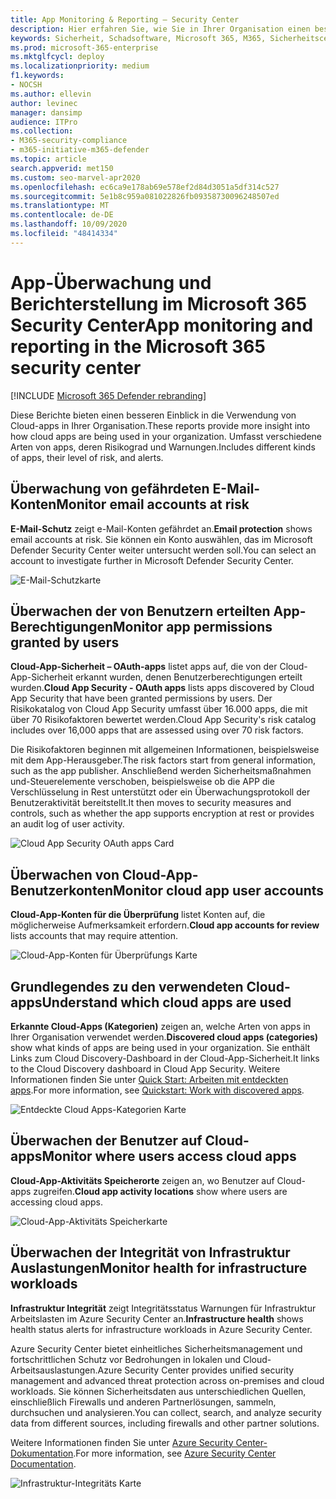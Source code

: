 ```yaml
---
title: App Monitoring & Reporting – Security Center
description: Hier erfahren Sie, wie Sie in Ihrer Organisation einen besseren Einblick in die Cloud-App-Nutzung erhalten. Umfasst verschiedene Arten von apps, deren Risikograd und Warnungen.
keywords: Sicherheit, Schadsoftware, Microsoft 365, M365, Sicherheitscenter, Monitor, Bericht, Apps
ms.prod: microsoft-365-enterprise
ms.mktglfcycl: deploy
ms.localizationpriority: medium
f1.keywords:
- NOCSH
ms.author: ellevin
author: levinec
manager: dansimp
audience: ITPro
ms.collection:
- M365-security-compliance
- m365-initiative-m365-defender
ms.topic: article
search.appverid: met150
ms.custom: seo-marvel-apr2020
ms.openlocfilehash: ec6ca9e178ab69e578ef2d84d3051a5df314c527
ms.sourcegitcommit: 5e1b8c959a081022826fb09358730096248507ed
ms.translationtype: MT
ms.contentlocale: de-DE
ms.lasthandoff: 10/09/2020
ms.locfileid: "48414334"
---
```

# <a name="app-monitoring-and-reporting-in-the-microsoft-365-security-center"></a><span data-ttu-id="dd041-105">App-Überwachung und Berichterstellung im Microsoft 365 Security Center</span><span class="sxs-lookup"><span data-stu-id="dd041-105">App monitoring and reporting in the Microsoft 365 security center</span></span>

[!INCLUDE [Microsoft 365 Defender rebranding](../includes/microsoft-defender.md)]


<span data-ttu-id="dd041-106">Diese Berichte bieten einen besseren Einblick in die Verwendung von Cloud-apps in Ihrer Organisation.</span><span class="sxs-lookup"><span data-stu-id="dd041-106">These reports provide more insight into how cloud apps are being used in your organization.</span></span> <span data-ttu-id="dd041-107">Umfasst verschiedene Arten von apps, deren Risikograd und Warnungen.</span><span class="sxs-lookup"><span data-stu-id="dd041-107">Includes different kinds of apps, their level of risk, and alerts.</span></span>

## <a name="monitor-email-accounts-at-risk"></a><span data-ttu-id="dd041-108">Überwachung von gefährdeten E-Mail-Konten</span><span class="sxs-lookup"><span data-stu-id="dd041-108">Monitor email accounts at risk</span></span>

<span data-ttu-id="dd041-109">**E-Mail-Schutz** zeigt e-Mail-Konten gefährdet an.</span><span class="sxs-lookup"><span data-stu-id="dd041-109">**Email protection** shows email accounts at risk.</span></span> <span data-ttu-id="dd041-110">Sie können ein Konto auswählen, das im Microsoft Defender Security Center weiter untersucht werden soll.</span><span class="sxs-lookup"><span data-stu-id="dd041-110">You can select an account to investigate further in Microsoft Defender Security Center.</span></span>

![E-Mail-Schutzkarte](../../media/email-protection.png)

## <a name="monitor-app-permissions-granted-by-users"></a><span data-ttu-id="dd041-112">Überwachen der von Benutzern erteilten App-Berechtigungen</span><span class="sxs-lookup"><span data-stu-id="dd041-112">Monitor app permissions granted by users</span></span>

<span data-ttu-id="dd041-113">**Cloud-App-Sicherheit – OAuth-apps** listet apps auf, die von der Cloud-App-Sicherheit erkannt wurden, denen Benutzerberechtigungen erteilt wurden.</span><span class="sxs-lookup"><span data-stu-id="dd041-113">**Cloud App Security - OAuth apps** lists apps discovered by Cloud App Security that have been granted permissions by users.</span></span> <span data-ttu-id="dd041-114">Der Risikokatalog von Cloud App Security umfasst über 16.000 apps, die mit über 70 Risikofaktoren bewertet werden.</span><span class="sxs-lookup"><span data-stu-id="dd041-114">Cloud App Security's risk catalog includes over 16,000 apps that are assessed using over 70 risk factors.</span></span>

<span data-ttu-id="dd041-115">Die Risikofaktoren beginnen mit allgemeinen Informationen, beispielsweise mit dem App-Herausgeber.</span><span class="sxs-lookup"><span data-stu-id="dd041-115">The risk factors start from general information, such as the app publisher.</span></span> <span data-ttu-id="dd041-116">Anschließend werden Sicherheitsmaßnahmen und-Steuerelemente verschoben, beispielsweise ob die APP die Verschlüsselung in Rest unterstützt oder ein Überwachungsprotokoll der Benutzeraktivität bereitstellt.</span><span class="sxs-lookup"><span data-stu-id="dd041-116">It then moves to security measures and controls, such as whether the app supports encryption at rest or provides an audit log of user activity.</span></span>

![Cloud App Security OAuth apps Card](../../media/cloud-app-security-oauth-apps.png)

## <a name="monitor-cloud-app-user-accounts"></a><span data-ttu-id="dd041-118">Überwachen von Cloud-App-Benutzerkonten</span><span class="sxs-lookup"><span data-stu-id="dd041-118">Monitor cloud app user accounts</span></span>

<span data-ttu-id="dd041-119">**Cloud-App-Konten für die Überprüfung** listet Konten auf, die möglicherweise Aufmerksamkeit erfordern.</span><span class="sxs-lookup"><span data-stu-id="dd041-119">**Cloud app accounts for review** lists accounts that may require attention.</span></span>

![Cloud-App-Konten für Überprüfungs Karte](../../media/cloud-app-accounts-for-review.png)

## <a name="understand-which-cloud-apps-are-used"></a><span data-ttu-id="dd041-121">Grundlegendes zu den verwendeten Cloud-apps</span><span class="sxs-lookup"><span data-stu-id="dd041-121">Understand which cloud apps are used</span></span>

<span data-ttu-id="dd041-122">**Erkannte Cloud-Apps (Kategorien)** zeigen an, welche Arten von apps in Ihrer Organisation verwendet werden.</span><span class="sxs-lookup"><span data-stu-id="dd041-122">**Discovered cloud apps (categories)** show what kinds of apps are being used in your organization.</span></span> <span data-ttu-id="dd041-123">Sie enthält Links zum Cloud Discovery-Dashboard in der Cloud-App-Sicherheit.</span><span class="sxs-lookup"><span data-stu-id="dd041-123">It links to the Cloud Discovery dashboard in Cloud App Security.</span></span> <span data-ttu-id="dd041-124">Weitere Informationen finden Sie unter [Quick Start: Arbeiten mit entdeckten apps](https://docs.microsoft.com/cloud-app-security/discovered-apps).</span><span class="sxs-lookup"><span data-stu-id="dd041-124">For more information, see [Quickstart: Work with discovered apps](https://docs.microsoft.com/cloud-app-security/discovered-apps).</span></span>  

![Entdeckte Cloud Apps-Kategorien Karte](../../media/discovered-cloud-apps-categories.png)

## <a name="monitor-where-users-access-cloud-apps"></a><span data-ttu-id="dd041-126">Überwachen der Benutzer auf Cloud-apps</span><span class="sxs-lookup"><span data-stu-id="dd041-126">Monitor where users access cloud apps</span></span>

<span data-ttu-id="dd041-127">**Cloud-App-Aktivitäts Speicherorte** zeigen an, wo Benutzer auf Cloud-apps zugreifen.</span><span class="sxs-lookup"><span data-stu-id="dd041-127">**Cloud app activity locations** show where users are accessing cloud apps.</span></span>

![Cloud-App-Aktivitäts Speicherkarte](../../media/cloud-app-activity-locations.png)

## <a name="monitor-health-for-infrastructure-workloads"></a><span data-ttu-id="dd041-129">Überwachen der Integrität von Infrastruktur Auslastungen</span><span class="sxs-lookup"><span data-stu-id="dd041-129">Monitor health for infrastructure workloads</span></span>

<span data-ttu-id="dd041-130">**Infrastruktur Integrität** zeigt Integritätsstatus Warnungen für Infrastruktur Arbeitslasten im Azure Security Center an.</span><span class="sxs-lookup"><span data-stu-id="dd041-130">**Infrastructure health** shows health status alerts for infrastructure workloads in Azure Security Center.</span></span>

<span data-ttu-id="dd041-131">Azure Security Center bietet einheitliches Sicherheitsmanagement und fortschrittlichen Schutz vor Bedrohungen in lokalen und Cloud-Arbeitsauslastungen.</span><span class="sxs-lookup"><span data-stu-id="dd041-131">Azure Security Center provides unified security management and advanced threat protection across on-premises and cloud workloads.</span></span> <span data-ttu-id="dd041-132">Sie können Sicherheitsdaten aus unterschiedlichen Quellen, einschließlich Firewalls und anderen Partnerlösungen, sammeln, durchsuchen und analysieren.</span><span class="sxs-lookup"><span data-stu-id="dd041-132">You can collect, search, and analyze security data from different sources, including firewalls and other partner solutions.</span></span>

<span data-ttu-id="dd041-133">Weitere Informationen finden Sie unter [Azure Security Center-Dokumentation](https://docs.microsoft.com/azure/security-center/).</span><span class="sxs-lookup"><span data-stu-id="dd041-133">For more information, see [Azure Security Center Documentation](https://docs.microsoft.com/azure/security-center/).</span></span>

![Infrastruktur-Integritäts Karte](../../media/infrastructure-health.png)
